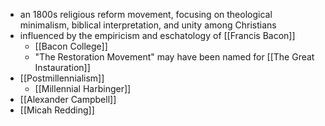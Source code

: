 - an 1800s religious reform movement, focusing on theological minimalism, biblical interpretation, and unity among Christians
- influenced by the empiricism and eschatology of [[Francis Bacon]]
    - [[Bacon College]]
    - "The Restoration Movement" may have been named for [[The Great Instauration]]
- [[Postmillennialism]]
    - [[Millennial Harbinger]]
- [[Alexander Campbell]]
- [[Micah Redding]]
